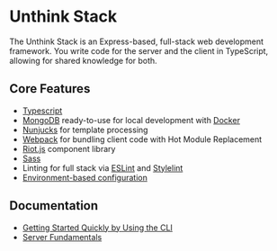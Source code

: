 # Unthink Stack

The Unthink Stack is an Express-based, full-stack web development framework.
You write code for the server and the client in TypeScript, allowing for
shared knowledge for both.

## Core Features

- [Typescript](https://www.typescriptlang.org/)
- [MongoDB](https://www.mongodb.com/) ready-to-use for local development with [Docker](https://www.docker.com/)
- [Nunjucks](https://mozilla.github.io/nunjucks/) for template processing
- [Webpack](https://webpack.js.org) for bundling client code with Hot Module Replacement
- [Riot.js](https://riot.js.org) component library
- [Sass](https://sass-lang.com/)
- Linting for full stack via [ESLint](https://eslint.org/) and [Stylelint](https://stylelint.io/)
- [Environment-based configuration](https://12factor.net/config)

## Documentation

- [Getting Started Quickly by Using the CLI](../../README.md)
- [Server Fundamentals](./unthink-foundation.md)

